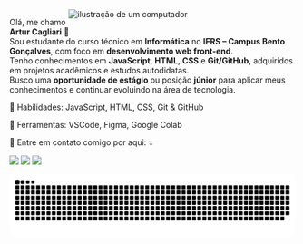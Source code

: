 <img src="https://raw.githubusercontent.com/MicaelliMedeiros/micaellimedeiros/master/image/computer-illustration.png" alt="ilustração de um computador" min-width="400px" max-width="400px" width="400px" align="right">

<p align="left">
  Olá, me chamo <strong>Artur Cagliari</strong> 👋 <br>
  Sou estudante do curso técnico em <strong>Informática</strong> no <strong>IFRS – Campus Bento Gonçalves</strong>, com foco em <strong>desenvolvimento web front-end</strong>.<br>
  Tenho conhecimentos em <strong>JavaScript</strong>, <strong>HTML</strong>, <strong>CSS</strong> e <strong>Git/GitHub</strong>, adquiridos em projetos acadêmicos e estudos autodidatas.<br>
  Busco uma <strong>oportunidade de estágio</strong> ou posição <strong>júnior</strong> para aplicar meus conhecimentos e continuar evoluindo na área de tecnologia.
</p>

<p align="left">
  🧠 Habilidades: JavaScript, HTML, CSS, Git & GitHub
</p>

<p align="left">
  💼 Ferramentas: VSCode, Figma, Google Colab
</p>

<p align="left">
  💌 Entre em contato comigo por aqui: ⤵️
</p>

<p align="left">
  <a href="mailto:arturcagliari2018@gmail.com"><img src="https://img.shields.io/badge/-Gmail-%23333?style=for-the-badge&logo=gmail&logoColor=white"></a>
  <a href="https://www.linkedin.com/in/artur-cagliari-206b0936b/" target="_blank"><img src="https://img.shields.io/badge/-LinkedIn-%230077B5?style=for-the-badge&logo=linkedin&logoColor=white"></a>
  <a href="https://www.instagram.com/artur.cagliari" target="_blank"><img src="https://img.shields.io/badge/-Instagram-%23E4405F?style=for-the-badge&logo=instagram&logoColor=white"></a>
</p>

<picture align="center">
  <source media="(prefers-color-scheme: dark)" srcset="https://raw.githubusercontent.com/Platane/snk/output/github-contribution-grid-snake-dark.svg">
  <source media="(prefers-color-scheme: light)" srcset="https://raw.githubusercontent.com/Platane/snk/output/github-contribution-grid-snake.svg">
  <img align="center" alt="github contribution grid snake animation" src="https://raw.githubusercontent.com/Platane/snk/output/github-contribution-grid-snake.svg">
</picture>

